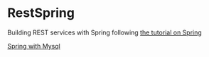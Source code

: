 # RestSpring
Building REST services with Spring following [the tutorial on Spring](https://spring.io/guides/tutorials/rest/)


[Spring with Mysql](https://spring.io/guides/gs/accessing-data-mysql/)
